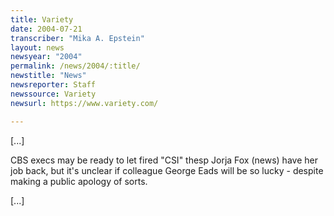 ```yaml
---
title: Variety
date: 2004-07-21
transcriber: "Mika A. Epstein"
layout: news
newsyear: "2004"
permalink: /news/2004/:title/
newstitle: "News"
newsreporter: Staff
newssource: Variety
newsurl: https://www.variety.com/

---
```


[...]

CBS execs may be ready to let fired "CSI" thesp Jorja Fox (news) have her job back, but it's unclear if colleague George Eads will be so lucky - despite making a public apology of sorts.

[...]
